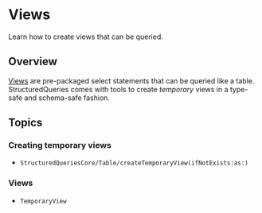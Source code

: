 # Views

Learn how to create views that can be queried.

## Overview

[Views](https://www.sqlite.org/lang_createview.html) are pre-packaged select statements that can
be queried like a table. StructuredQueries comes with tools to create _temporary_ views in a
type-safe and schema-safe fashion.

## Topics

### Creating temporary views

- ``StructuredQueriesCore/Table/createTemporaryView(ifNotExists:as:)``

### Views

- ``TemporaryView``
